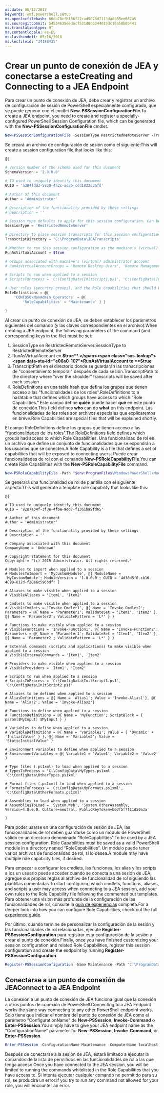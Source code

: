 ```yaml
---
ms.date: 06/12/2017
keywords: wmf,powershell,setup
ms.openlocfilehash: 66db78cfb136f22cad9078d7113dad085ee667a5
ms.sourcegitcommit: 54534635eedacf531d8d6344019dc16a50b8b441
ms.translationtype: HT
ms.contentlocale: es-ES
ms.lasthandoff: 05/16/2018
ms.locfileid: "34188435"
---
```

# <a name="creating-and-connecting-to-a-jea-endpoint"></a><span data-ttu-id="e06a0-102">Crear un punto de conexión de JEA y conectarse a este</span><span class="sxs-lookup"><span data-stu-id="e06a0-102">Creating and Connecting to a JEA Endpoint</span></span>
<span data-ttu-id="e06a0-103">Para crear un punto de conexión de JEA, debe crear y registrar un archivo de configuración de sesión de PowerShell especialmente configurado, que se puede generar con el cmdlet **New-PSSessionConfigurationFile**.</span><span class="sxs-lookup"><span data-stu-id="e06a0-103">To create a JEA endpoint, you need to create and register a specially-configured PowerShell Session Configuration file, which can be generated with the **New-PSSessionConfigurationFile** cmdlet.</span></span>

```powershell
New-PSSessionConfigurationFile -SessionType RestrictedRemoteServer -TranscriptDirectory "C:\ProgramData\JEATranscripts" -RunAsVirtualAccount -RoleDefinitions @{ 'CONTOSO\NonAdmin_Operators' = @{ RoleCapabilities = 'Maintenance' }} -Path "$env:ProgramData\JEAConfiguration\Demo.pssc"
```

<span data-ttu-id="e06a0-104">Se creará un archivo de configuración de sesión como el siguiente:</span><span class="sxs-lookup"><span data-stu-id="e06a0-104">This will create a session configuration file that looks like this:</span></span>
```powershell
@{

# Version number of the schema used for this document
SchemaVersion = '2.0.0.0'

# ID used to uniquely identify this document
GUID = 'a384fdd3-5830-4a2c-ac86-cdd1822c3afd'

# Author of this document
Author = 'Administrator'

# Description of the functionality provided by these settings
# Description = ''

# Session type defaults to apply for this session configuration. Can be 'RestrictedRemoteServer' (recommended), 'Empty', or 'Default'
SessionType = 'RestrictedRemoteServer'

# Directory to place session transcripts for this session configuration
TranscriptDirectory = 'C:\ProgramData\JEATranscripts'

# Whether to run this session configuration as the machine's (virtual) administrator account
RunAsVirtualAccount = $true

# Groups associated with machine's (virtual) administrator account
# RunAsVirtualAccountGroups = 'Remote Desktop Users', 'Remote Management Users'

# Scripts to run when applied to a session
# ScriptsToProcess = 'C:\ConfigData\InitScript1.ps1', 'C:\ConfigData\InitScript2.ps1'

# User roles (security groups), and the Role Capabilities that should be applied to them when applied to a session
RoleDefinitions = @{
    'CONTOSO\NonAdmin_Operators' = @{
        'RoleCapabilities' = 'Maintenance' } }

}
```
<span data-ttu-id="e06a0-105">Al crear un punto de conexión de JEA, se deben establecer los parámetros siguientes del comando (y las claves correspondientes en el archivo):</span><span class="sxs-lookup"><span data-stu-id="e06a0-105">When creating a JEA endpoint, the following parameters of the command (and corresponding keys in the file) must be set:</span></span>
1.  <span data-ttu-id="e06a0-106">SessionType en RestrictedRemoteServer.</span><span class="sxs-lookup"><span data-stu-id="e06a0-106">SessionType to RestrictedRemoteServer</span></span>
2.  <span data-ttu-id="e06a0-107">RunAsVirtualAccount en **$true**.</span><span class="sxs-lookup"><span data-stu-id="e06a0-107">RunAsVirtualAccount to **$true**</span></span>
3.  <span data-ttu-id="e06a0-108">TranscriptPath en el directorio donde se guardarán las transcripciones de "consentimiento temporal" después de cada sesión.</span><span class="sxs-lookup"><span data-stu-id="e06a0-108">TranscriptPath to the directory where “over the shoulder” transcripts will be saved after each session</span></span>
4.  <span data-ttu-id="e06a0-109">RoleDefinitions en una tabla hash que defina los grupos que tienen acceso a las "funcionalidades de los roles".</span><span class="sxs-lookup"><span data-stu-id="e06a0-109">RoleDefinitions to a hashtable that defines which groups have access to which “Role Capabilities.”</span></span>  <span data-ttu-id="e06a0-110">Este campo define **quién** puede hacer **qué** en este punto de conexión.</span><span class="sxs-lookup"><span data-stu-id="e06a0-110">This field defines **who** can do **what** on this endpoint.</span></span>   <span data-ttu-id="e06a0-111">Las funcionalidades de los roles son archivos especiales que explicaremos en breve.</span><span class="sxs-lookup"><span data-stu-id="e06a0-111">Role Capabilities are special files that will be explained shortly.</span></span>


<span data-ttu-id="e06a0-112">El campo RoleDefinitions define los grupos que tienen acceso a las "funcionalidades de los roles".</span><span class="sxs-lookup"><span data-stu-id="e06a0-112">The RoleDefinitions field defines which groups had access to which Role Capabilities.</span></span>  <span data-ttu-id="e06a0-113">Una funcionalidad de rol es un archivo que define un conjunto de funcionalidades que se expondrán a los usuarios que se conecten.</span><span class="sxs-lookup"><span data-stu-id="e06a0-113">A Role Capability is a file that defines a set of capabilities that will be exposed to connecting users.</span></span>  <span data-ttu-id="e06a0-114">Puede crear funcionalidades de rol con el comando **New-PSRoleCapabilityFile**.</span><span class="sxs-lookup"><span data-stu-id="e06a0-114">You can create Role Capabilities with the **New-PSRoleCapabilityFile** command.</span></span>

```powershell
New-PSRoleCapabilityFile -Path "$env:ProgramFiles\WindowsPowerShell\Modules\DemoModule\RoleCapabilities\Maintenance.psrc"
```

<span data-ttu-id="e06a0-115">Se generará una funcionalidad de rol de plantilla con el siguiente aspecto:</span><span class="sxs-lookup"><span data-stu-id="e06a0-115">This will generate a template role capability that looks like this:</span></span>
```
@{

# ID used to uniquely identify this document
GUID = '9287a34f-3f0e-4fbe-9dd7-f1361ba9fd65'

# Author of this document
Author = 'Administrator'

# Description of the functionality provided by these settings
# Description = ''

# Company associated with this document
CompanyName = 'Unknown'

# Copyright statement for this document
Copyright = '(c) 2015 Administrator. All rights reserved.'

# Modules to import when applied to a session
# ModulesToImport = 'MyCustomModule', @{ ModuleName = 'MyCustomModule'; ModuleVersion = '1.0.0.0'; GUID = '4d30d5f0-cb16-4898-812d-f20a6c596bdf' }

# Aliases to make visible when applied to a session
# VisibleAliases = 'Item1', 'Item2'

# Cmdlets to make visible when applied to a session
# VisibleCmdlets = 'Invoke-Cmdlet1', @{ Name = 'Invoke-Cmdlet2'; Parameters = @{ Name = 'Parameter1'; ValidateSet = 'Item1', 'Item2' }, @{ Name = 'Parameter2'; ValidatePattern = 'L*' } }

# Functions to make visible when applied to a session
# VisibleFunctions = 'Invoke-Function1', @{ Name = 'Invoke-Function2'; Parameters = @{ Name = 'Parameter1'; ValidateSet = 'Item1', 'Item2' }, @{ Name = 'Parameter2'; ValidatePattern = 'L*' } }

# External commands (scripts and applications) to make visible when applied to a session
# VisibleExternalCommands = 'Item1', 'Item2'

# Providers to make visible when applied to a session
# VisibleProviders = 'Item1', 'Item2'

# Scripts to run when applied to a session
# ScriptsToProcess = 'C:\ConfigData\InitScript1.ps1', 'C:\ConfigData\InitScript2.ps1'

# Aliases to be defined when applied to a session
# AliasDefinitions = @{ Name = 'Alias1'; Value = 'Invoke-Alias1'}, @{ Name = 'Alias2'; Value = 'Invoke-Alias2'}

# Functions to define when applied to a session
# FunctionDefinitions = @{ Name = 'MyFunction'; ScriptBlock = { param($MyInput) $MyInput } }

# Variables to define when applied to a session
# VariableDefinitions = @{ Name = 'Variable1'; Value = { 'Dynamic' + 'InitialValue' } }, @{ Name = 'Variable2'; Value = 'StaticInitialValue' }

# Environment variables to define when applied to a session
# EnvironmentVariables = @{ Variable1 = 'Value1'; Variable2 = 'Value2' }

# Type files (.ps1xml) to load when applied to a session
# TypesToProcess = 'C:\ConfigData\MyTypes.ps1xml', 'C:\ConfigData\OtherTypes.ps1xml'

# Format files (.ps1xml) to load when applied to a session
# FormatsToProcess = 'C:\ConfigData\MyFormats.ps1xml', 'C:\ConfigData\OtherFormats.ps1xml'

# Assemblies to load when applied to a session
# AssembliesToLoad = 'System.Web', 'System.OtherAssembly, Version=4.0.0.0, Culture=neutral, PublicKeyToken=b03f5f7f11d50a3a'

}

```
<span data-ttu-id="e06a0-116">Para poder usarse en una configuración de sesión de JEA, las funcionalidades de rol deben guardarse como un módulo de PowerShell válido en un directorio denominado "RoleCapabilities".</span><span class="sxs-lookup"><span data-stu-id="e06a0-116">To be used by a JEA session configuration, Role Capabilities must be saved as a valid PowerShell module in a directory named “RoleCapabilities”.</span></span> <span data-ttu-id="e06a0-117">Un módulo puede tener varios archivos de funcionalidad de rol, si lo desea.</span><span class="sxs-lookup"><span data-stu-id="e06a0-117">A module may have multiple role capability files, if desired.</span></span>

<span data-ttu-id="e06a0-118">Para empezar a configurar los cmdlets, las funciones, los alias y los scripts a los un usuario puede acceder cuando se conecta a una sesión de JEA, agregue sus propias reglas al archivo de funcionalidad de rol siguiendo las plantillas comentadas.</span><span class="sxs-lookup"><span data-stu-id="e06a0-118">To start configuring which cmdlets, functions, aliases, and scripts a user may access when connecting to a JEA session, add your own rules to the Role Capability file following the commented out templates.</span></span> <span data-ttu-id="e06a0-119">Para obtener una visión más profunda de la configuración de las funcionalidades de rol, consulte la [guía de experiencias](http://aka.ms/JEA) completa.</span><span class="sxs-lookup"><span data-stu-id="e06a0-119">For a deeper look into how you can configure Role Capabilities, check out the full [experience guide](http://aka.ms/JEA).</span></span>

<span data-ttu-id="e06a0-120">Por último, cuando termine de personalizar la configuración de la sesión y las funcionalidades de rol relacionadas, ejecute **Register-PSSessionConfiguration** para registrar esta configuración de la sesión y crear el punto de conexión.</span><span class="sxs-lookup"><span data-stu-id="e06a0-120">Finally, once you have finished customizing your session configuration and related Role Capabilities, register this session configuration and create the endpoint by running **Register-PSSessionConfiguration**.</span></span>

```powershell
Register-PSSessionConfiguration -Name Maintenance -Path "C:\ProgramData\JEAConfiguration\Demo.pssc"
```

## <a name="connect-to-a-jea-endpoint"></a><span data-ttu-id="e06a0-121">Conectarse a un punto de conexión de JEA</span><span class="sxs-lookup"><span data-stu-id="e06a0-121">Connect to a JEA Endpoint</span></span>
<span data-ttu-id="e06a0-122">La conexión a un punto de conexión de JEA funciona igual que la conexión a otros puntos de conexión de PowerShell.</span><span class="sxs-lookup"><span data-stu-id="e06a0-122">Connecting to a JEA Endpoint works the same way connecting to any other PowerShell endpoint works.</span></span>  <span data-ttu-id="e06a0-123">Solo tiene que indicar el nombre del punto de conexión de JEA como el parámetro "ConfigurationName" de **New-PSSession**, **Invoke-Command** o **Enter-PSSession**.</span><span class="sxs-lookup"><span data-stu-id="e06a0-123">You simply have to give your JEA endpoint name as the “ConfigurationName” parameter for **New-PSSession**, **Invoke-Command**, or **Enter-PSSession**.</span></span>

```powershell
Enter-PSSession -ConfigurationName Maintenance -ComputerName localhost
```
<span data-ttu-id="e06a0-124">Después de conectarse a la sesión de JEA, estará limitado a ejecutar la comandos de la lista de permitidos en las funcionalidades de rol a las que tenga acceso.</span><span class="sxs-lookup"><span data-stu-id="e06a0-124">Once you have connected to the JEA session, you will be limited to running the commands whitelisted in the Role Capabilities that you have access to.</span></span> <span data-ttu-id="e06a0-125">Si intenta ejecutar cualquier comando no permitido para su rol, se producirá un error.</span><span class="sxs-lookup"><span data-stu-id="e06a0-125">If you try to run any command not allowed for your role, you will encounter an error.</span></span>
